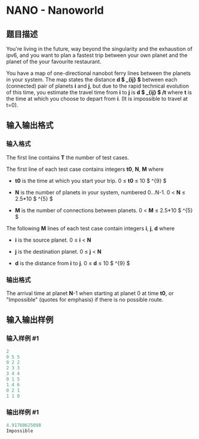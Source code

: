 # NANO - Nanoworld

## 题目描述

You're living in the future, way beyond the singularity and the exhaustion of ipv6, and you want to plan a fastest trip between your own planet and the planet of the your favourite restaurant.

You have a map of one-directional nanobot ferry lines between the planets in your system. The map states the distance **d $ _{ij} $** between each (connected) pair of planets **i** and **j**, but due to the rapid technical evolution of this time, you estimate the travel time from **i** to **j** is **d $ _{ij} $ /t** where **t** is the time at which you choose to depart from **i**. (It is impossible to travel at t=0).

## 输入输出格式

### 输入格式

The first line contains **T** the number of test cases.

The first line of each test case contains integers **t0**, **N**, **M** where

- **t0** is the time at which you start your trip. 0 ≤ **t0** ≤ 10 $ ^{9} $

- **N** is the number of planets in your system, numbered 0...N-1. 0 < **N** ≤ 2.5\*10 $ ^{5} $

- **M** is the number of connections between planets. 0 < **M** ≤ 2.5\*10 $ ^{5} $

The following **M** lines of each test case contain integers **i**, **j**, **d** where

- **i** is the source planet. 0 ≤ **i** < **N**

- **j** is the destination planet. 0 ≤ **j** < **N**

- **d** is the distance from **i** to **j**. 0 ≤ **d** ≤ 10 $ ^{9} $

### 输出格式

The arrival time at planet **N**-1 when starting at planet 0 at time **t0**, or "Impossible" (quotes for emphasis) if there is no possible route.

## 输入输出样例

### 输入样例 #1

```cpp
2
0 5 5
0 2 2
2 3 3
3 4 4
0 1 5
1 4 6
0 2 1
1 1 0
```


### 输出样例 #1

```cpp
4.91760625098
Impossible
```


